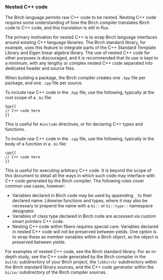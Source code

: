 ### Nested C++ code

The Birch language permits raw C++ code to be nested. Nesting C++ code requires some understanding of how the Birch compiler translates Birch code to C++ code, and this translation is still in flux.

The primary motivation for nested C++ is to wrap Birch language interfaces around existing C++ language libraries. The Birch standard library, for example, uses this feature to integrate parts of the C++ Standard Template Library and Eigen linear algebra library. The use of nested C++ code for other purposes is discouraged, and it is recommended that its use is kept to a minimum, with any lengthy or complex nested C++ code separated into dedicated header and source files.

When building a package, the Birch compiler creates one `.hpp` file per package, and one `.cpp` file per source.

To include raw C++ code in the `.hpp` file, use the following, typically at the root scope of a `.bi` file:

    hpp{{
    // C++ code here
    }}

This is useful for `#include` directives, or for declaring C++ types and functions.

To include raw C++ code in the `.cpp` file, use the following, typically in the body of a function in a `.bi` file:

    cpp{{
    // C++ code here
    }}

This is useful for executing arbitrary C++ code. It is beyond the scope of this document to detail all the ways in which such code may interface with C++ code generated by the Birch compiler. The following rules cover common use cases, however:

  * Variables declared in Birch code may be used by appending `_` to their declared name. Likewise functions and types, where it may also be necessary to prepend the name with a `bi::` or `bi::type::` namespace designator.
  * Variables of class type declared in Birch code are accessed via custom smart pointers C++ code.
  * Nesting C++ code within fibers requires special care. Variables declared in  nested C++ code will not be preserved between yields. One option is to wrap these as member variables within a Birch object, as the object is preserved between yields.

For examples of nested C++ code, see the Birch standard library. For an in-depth study, see the C++ code generated by the Birch compiler in the `build/` subdirectory of your Birch project, the `libbirch/` subdirectory within the Birch standard library sources, and the C++ code generator within the `bi/io/` subdirectory of the Birch compiler sources.

